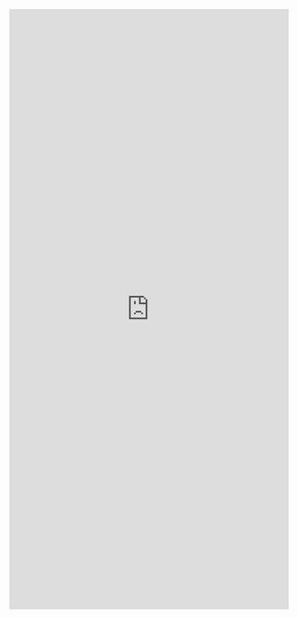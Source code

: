 <!DOCTYPE html>
<html>
<head>
  <title>Technologie a psychika</title>
</head>
<body>
  <embed src="http://msue.anr.msu.edu/news/digital_technology_and_mental_health" style="width:100%; height:1080px;">


<!Komentář: Článek jsem vybrala, neboť pojednává o tom, jak používání digitálních technologií ovlivňuje oblasti každodenního lidského života, jako jsou spánek, koncentrace, učení a chování.>
</body>
</html>